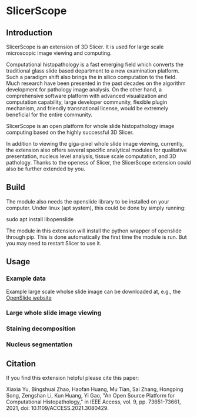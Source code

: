 # SlicerScope

## Introduction

SlicerScope is an extension of 3D Slicer. It is used for large scale
microscopic image viewing and computing.

Computational histopathology is a fast emerging field which converts
the traditional glass slide based department to a new examination
platform. Such a paradigm shift also brings the in silico computation
to the field. Much research have been presented in the past decades on
the algorithm development for pathology image analysis. On the other
hand, a comprehensive software platform with advanced visualization
and computation capability, large developer community, flexible plugin
mechanism, and friendly transnational license, would be extremely
beneficial for the entire community.

SlicerScope is an open platform for whole slide histopathology image
computing based on the highly successful 3D Slicer.

In addition to viewing the giga-pixel whole slide image viewing,
currently, the extension also offers several specific analytical
modules for qualitative presentation, nucleus level analysis, tissue
scale computation, and 3D pathology. Thanks to the openess of Slicer,
the SlicerScope extension could also be further extended by you.

## Build
The module also needs the openslide library to be installed on your
computer. Under linux (apt system), this could be done by simply running:

sudo apt install libopenslide

The module in this extension will install the python wrapper of
openslide through pip. This is done automatically the first time the
module is run. But you may need to restart Slicer to use it.

## Usage

### Example data
Example large scale wholse slide image can be downloaded at, e.g., the
[OpenSlide
website](https://openslide.cs.cmu.edu/download/openslide-testdata/Aperio/CMU-1.svs
"Brightfield WSI")

### Large whole slide image viewing
### Staining decomposition
### Nucleus segmentation


## Citation

If you find this extension helpful please cite this paper:

Xiaxia Yu, Bingshuai Zhao, Haofan Huang, Mu Tian, Sai Zhang, Hongping Song, Zengshan Li, Kun Huang, Yi Gao, "An Open Source Platform for Computational Histopathology," in IEEE Access, vol. 9, pp. 73651-73661, 2021, doi: 10.1109/ACCESS.2021.3080429.


